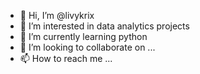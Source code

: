 - 👋 Hi, I’m @livykrix
- 👀 I’m interested in data analytics projects
- 🌱 I’m currently learning python
- 💞️ I’m looking to collaborate on ...
- 📫 How to reach me ...

<!---
livykrix/livykrix is a ✨ special ✨ repository because its `README.md` (this file) appears on your GitHub profile.
You can click the Preview link to take a look at your changes.
--->
